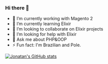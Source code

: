 ### Hi there 👋

- 🔭 I’m currently working with Magento 2
- 🌱 I’m currently learning Elixir
- 👯 I’m looking to collaborate on Elixir projects
- 🤔 I’m looking for help with Elixir
- 💬 Ask me about PHP&OOP
- ⚡ Fun fact: I'm Brazilian and Pole.

[![Jonatan's GitHub stats](https://github-readme-stats.vercel.app/api?username=jonatanrdsantos)](https://github.com/anuraghazra/github-readme-stats)



